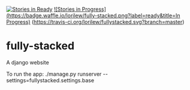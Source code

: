 [![Stories in Ready](https://badge.waffle.io/lorilew/fully-stacked.png?label=ready&title=Ready)](http://waffle.io/lorilew/fully-stacked) [![Stories in Progress](https://badge.waffle.io/lorilew/fully-stacked.png?label=ready&title=In Progress)](http://waffle.io/lorilew/fully-stacked) (https://travis-ci.org/lorilew/fullystacked.svg?branch=master)

# fully-stacked
A django website

To run the app: 
   ./manage.py runserver --settings=fullystacked.settings.base
